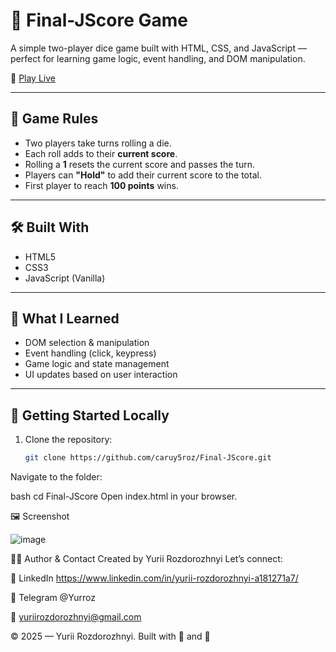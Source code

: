 # 🎲 Final-JScore Game

A simple two-player dice game built with HTML, CSS, and JavaScript — perfect for learning game logic, event handling, and DOM manipulation.

🔗 [Play Live](https://caruy5roz.github.io/Final-JScore/)

---

## 📌 Game Rules

- Two players take turns rolling a die.
- Each roll adds to their **current score**.
- Rolling a **1** resets the current score and passes the turn.
- Players can **"Hold"** to add their current score to the total.
- First player to reach **100 points** wins.

---

## 🛠️ Built With

- HTML5
- CSS3
- JavaScript (Vanilla)

---

## 🧠 What I Learned

- DOM selection & manipulation
- Event handling (click, keypress)
- Game logic and state management
- UI updates based on user interaction

---

## 🚀 Getting Started Locally

1. Clone the repository:
   ```bash
   git clone https://github.com/caruy5roz/Final-JScore.git
Navigate to the folder:

bash
cd Final-JScore
Open index.html in your browser.

🖼️ Screenshot


![image](https://github.com/user-attachments/assets/51c1ea92-94de-4e07-85fb-2700ee93fcfc)


🙋‍♂️ Author & Contact
Created by Yurii Rozdorozhnyi
Let’s connect:

💼 LinkedIn https://www.linkedin.com/in/yurii-rozdorozhnyi-a181271a7/

💬 Telegram @Yurroz


📧 yuriirozdorozhnyi@gmail.com

© 2025 — Yurii Rozdorozhnyi. Built with 🎲 and 🧠
